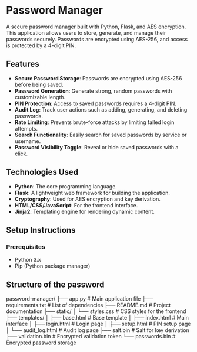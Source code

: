 # Password Manager

A secure password manager built with Python, Flask, and AES encryption. This application allows users to store, generate, and manage their passwords securely. Passwords are encrypted using AES-256, and access is protected by a 4-digit PIN.

## Features

- **Secure Password Storage**: Passwords are encrypted using AES-256 before being saved.
- **Password Generation**: Generate strong, random passwords with customizable length.
- **PIN Protection**: Access to saved passwords requires a 4-digit PIN.
- **Audit Log**: Track user actions such as adding, generating, and deleting passwords.
- **Rate Limiting**: Prevents brute-force attacks by limiting failed login attempts.
- **Search Functionality**: Easily search for saved passwords by service or username.
- **Password Visibility Toggle**: Reveal or hide saved passwords with a click.

## Technologies Used

- **Python**: The core programming language.
- **Flask**: A lightweight web framework for building the application.
- **Cryptography**: Used for AES encryption and key derivation.
- **HTML/CSS/JavaScript**: For the frontend interface.
- **Jinja2**: Templating engine for rendering dynamic content.

## Setup Instructions

### Prerequisites

- Python 3.x
- Pip (Python package manager)

## Structure of the password

password-manager/
├── app.py                  # Main application file
├── requirements.txt        # List of dependencies
├── README.md               # Project documentation
├── static/
│   └── styles.css          # CSS styles for the frontend
├── templates/
│   ├── base.html           # Base template
│   ├── index.html          # Main interface
│   ├── login.html          # Login page
│   ├── setup.html          # PIN setup page
│   └── audit_log.html      # Audit log page
├── salt.bin                # Salt for key derivation
├── validation.bin          # Encrypted validation token
└── passwords.bin           # Encrypted password storage
